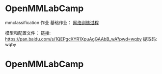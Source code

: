 # OpenMMLabCamp

mmclassification 作业
基础作业：
[网络训练过程](mmcls%E5%9F%BA%E7%A1%80%E4%BD%9C%E4%B8%9A.png)

模型和配置文件：
链接: https://pan.baidu.com/s/1QEPgcXYR1XpuAgGAAbB_wA?pwd=wqby 提取码: wqby
# OpenMMLabCamp
